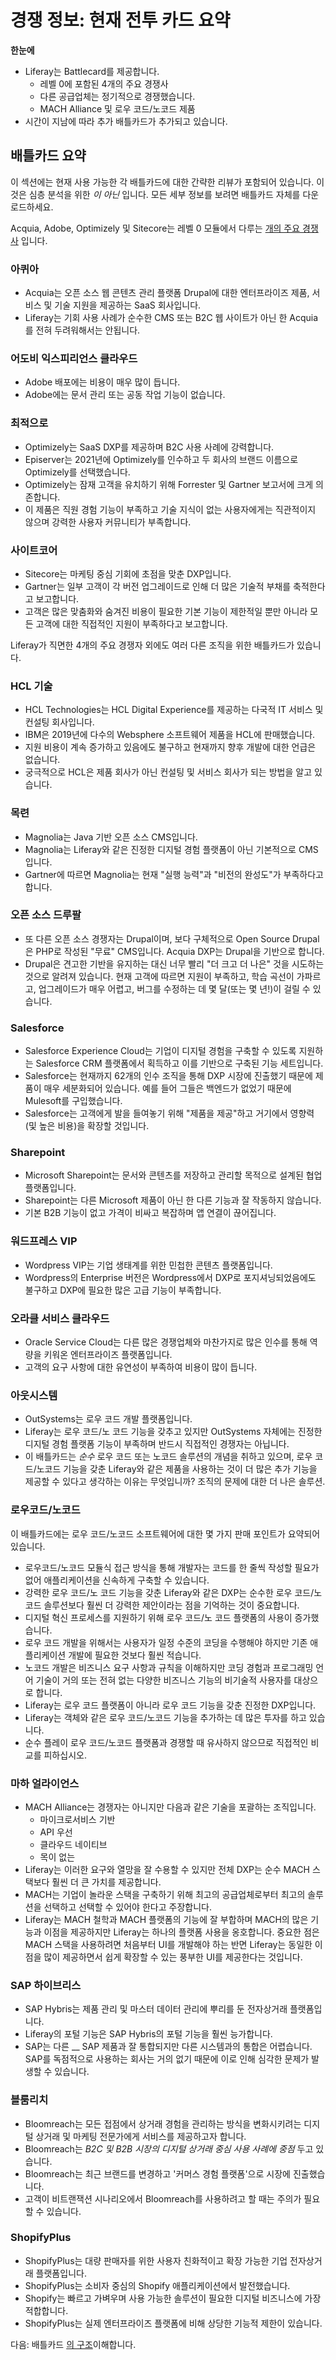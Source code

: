 # 경쟁 정보: 현재 전투 카드 요약

**한눈에**

* Liferay는 Battlecard를 제공합니다.
  * 레벨 0에 포함된 4개의 주요 경쟁사
  * 다른 공급업체는 정기적으로 경쟁했습니다.
  * MACH Alliance 및 로우 코드/노코드 제품
* 시간이 지남에 따라 추가 배틀카드가 추가되고 있습니다.

## 배틀카드 요약

이 섹션에는 현재 사용 가능한 각 배틀카드에 대한 간략한 리뷰가 포함되어 있습니다. 이것은 심층 분석을 위한 _이 아닌_ 입니다. 모든 세부 정보를 보려면 배틀카드 자체를 다운로드하세요.

Acquia, Adobe, Optimizely 및 Sitecore는 레벨 0 모듈에서 다루는 [개의 주요 경쟁사](../../level-0/main-competitors-faced-by-liferay.md) 입니다.

### 아퀴아

* Acquia는 오픈 소스 웹 콘텐츠 관리 플랫폼 Drupal에 대한 엔터프라이즈 제품, 서비스 및 기술 지원을 제공하는 SaaS 회사입니다.
* Liferay는 기회 사용 사례가 순수한 CMS 또는 B2C 웹 사이트가 아닌 한 Acquia를 전혀 두려워해서는 안됩니다.

### 어도비 익스피리언스 클라우드

* Adobe 배포에는 비용이 매우 많이 듭니다.
* Adobe에는 문서 관리 또는 공동 작업 기능이 없습니다.

### 최적으로

* Optimizely는 SaaS DXP를 제공하며 B2C 사용 사례에 강력합니다.
* Episerver는 2021년에 Optimizely를 인수하고 두 회사의 브랜드 이름으로 Optimizely를 선택했습니다.
* Optimizely는 잠재 고객을 유치하기 위해 Forrester 및 Gartner 보고서에 크게 의존합니다.
* 이 제품은 직원 경험 기능이 부족하고 기술 지식이 없는 사용자에게는 직관적이지 않으며 강력한 사용자 커뮤니티가 부족합니다.

### 사이트코어

* Sitecore는 마케팅 중심 기회에 초점을 맞춘 DXP입니다.
* Gartner는 일부 고객이 각 버전 업그레이드로 인해 더 많은 기술적 부채를 축적한다고 보고합니다.
* 고객은 많은 맞춤화와 숨겨진 비용이 필요한 기본 기능이 제한적일 뿐만 아니라 모든 고객에 대한 직접적인 지원이 부족하다고 보고합니다.

Liferay가 직면한 4개의 주요 경쟁자 외에도 여러 다른 조직을 위한 배틀카드가 있습니다.

### HCL 기술

* HCL Technologies는 HCL Digital Experience를 제공하는 다국적 IT 서비스 및 컨설팅 회사입니다.
* IBM은 2019년에 다수의 Websphere 소프트웨어 제품을 HCL에 판매했습니다.
* 지원 비용이 계속 증가하고 있음에도 불구하고 현재까지 향후 개발에 대한 언급은 없습니다.
* 궁극적으로 HCL은 제품 회사가 아닌 컨설팅 및 서비스 회사가 되는 방법을 알고 있습니다.

### 목련

* Magnolia는 Java 기반 오픈 소스 CMS입니다.
* Magnolia는 Liferay와 같은 진정한 디지털 경험 플랫폼이 아닌 기본적으로 CMS입니다.
* Gartner에 따르면 Magnolia는 현재 "실행 능력"과 "비전의 완성도"가 부족하다고 합니다.

### 오픈 소스 드루팔

* 또 다른 오픈 소스 경쟁자는 Drupal이며, 보다 구체적으로 Open Source Drupal은 PHP로 작성된 "무료" CMS입니다. Acquia DXP는 Drupal을 기반으로 합니다.
* Drupal은 견고한 기반을 유지하는 대신 너무 빨리 "더 크고 더 나은" 것을 시도하는 것으로 알려져 있습니다. 현재 고객에 따르면 지원이 부족하고, 학습 곡선이 가파르고, 업그레이드가 매우 어렵고, 버그를 수정하는 데 몇 달(또는 몇 년!)이 걸릴 수 있습니다.

### Salesforce

* Salesforce Experience Cloud는 기업이 디지털 경험을 구축할 수 있도록 지원하는 Salesforce CRM 플랫폼에서 획득하고 이를 기반으로 구축된 기능 세트입니다.
* Salesforce는 현재까지 62개의 인수 조직을 통해 DXP 시장에 진출했기 때문에 제품이 매우 세분화되어 있습니다. 예를 들어 그들은 백엔드가 없었기 때문에 Mulesoft를 구입했습니다.
* Salesforce는 고객에게 발을 들여놓기 위해 "제품을 제공"하고 거기에서 영향력(및 높은 비용)을 확장할 것입니다.

### Sharepoint

* Microsoft Sharepoint는 문서와 콘텐츠를 저장하고 관리할 목적으로 설계된 협업 플랫폼입니다.
* Sharepoint는 다른 Microsoft 제품이 아닌 한 다른 기능과 잘 작동하지 않습니다.
* 기본 B2B 기능이 없고 가격이 비싸고 복잡하며 앱 연결이 끊어집니다.

### 워드프레스 VIP

* Wordpress VIP는 기업 생태계를 위한 민첩한 콘텐츠 플랫폼입니다.
* Wordpress의 Enterprise 버전은 Wordpress에서 DXP로 포지셔닝되었음에도 불구하고 DXP에 필요한 많은 고급 기능이 부족합니다.

### 오라클 서비스 클라우드

* Oracle Service Cloud는 다른 많은 경쟁업체와 마찬가지로 많은 인수를 통해 역량을 키워온 엔터프라이즈 플랫폼입니다.
* 고객의 요구 사항에 대한 유연성이 부족하여 비용이 많이 듭니다.

### 아웃시스템

* OutSystems는 로우 코드 개발 플랫폼입니다.
* Liferay는 로우 코드/노 코드 기능을 갖추고 있지만 OutSystems 자체에는 진정한 디지털 경험 플랫폼 기능이 부족하며 반드시 직접적인 경쟁자는 아닙니다.
* 이 배틀카드는 _순수_ 로우 코드 또는 노코드 솔루션의 개념을 취하고 있으며, 로우 코드/노코드 기능을 갖춘 Liferay와 같은 제품을 사용하는 것이 더 많은 추가 기능을 제공할 수 있다고 생각하는 이유는 무엇입니까? 조직의 문제에 대한 더 나은 솔루션.

### 로우코드/노코드

이 배틀카드에는 로우 코드/노코드 소프트웨어에 대한 몇 가지 판매 포인트가 요약되어 있습니다.

* 로우코드/노코드 모듈식 접근 방식을 통해 개발자는 코드를 한 줄씩 작성할 필요가 없어 애플리케이션을 신속하게 구축할 수 있습니다.
* 강력한 로우 코드/노 코드 기능을 갖춘 Liferay와 같은 DXP는 순수한 로우 코드/노 코드 솔루션보다 훨씬 더 강력한 제안이라는 점을 기억하는 것이 중요합니다.
* 디지털 혁신 프로세스를 지원하기 위해 로우 코드/노 코드 플랫폼의 사용이 증가했습니다.
* 로우 코드 개발을 위해서는 사용자가 일정 수준의 코딩을 수행해야 하지만 기존 애플리케이션 개발에 필요한 것보다 훨씬 적습니다.
* 노코드 개발은 비즈니스 요구 사항과 규칙을 이해하지만 코딩 경험과 프로그래밍 언어 기술이 거의 또는 전혀 없는 다양한 비즈니스 기능의 비기술적 사용자를 대상으로 합니다.
* Liferay는 로우 코드 플랫폼이 아니라 로우 코드 기능을 갖춘 진정한 DXP입니다.
* Liferay는 객체와 같은 로우 코드/노코드 기능을 추가하는 데 많은 투자를 하고 있습니다.
* 순수 플레이 로우 코드/노코드 플랫폼과 경쟁할 때 유사하지 않으므로 직접적인 비교를 피하십시오.

### 마하 얼라이언스

* MACH Alliance는 경쟁자는 아니지만 다음과 같은 기술을 포괄하는 조직입니다.
  * 마이크로서비스 기반
  * API 우선
  * 클라우드 네이티브
  * 목이 없는
* Liferay는 이러한 요구와 열망을 잘 수용할 수 있지만 전체 DXP는 순수 MACH 스택보다 훨씬 더 큰 가치를 제공합니다.
* MACH는 기업이 놀라운 스택을 구축하기 위해 최고의 공급업체로부터 최고의 솔루션을 선택하고 선택할 수 있어야 한다고 주장합니다.
* Liferay는 MACH 철학과 MACH 플랫폼의 기능에 잘 부합하며 MACH의 많은 기능과 이점을 제공하지만 Liferay는 하나의 플랫폼 사용을 옹호합니다. 중요한 점은 MACH 스택을 사용하려면 처음부터 UI를 개발해야 하는 반면 Liferay는 동일한 이점을 많이 제공하면서 쉽게 확장할 수 있는 풍부한 UI를 제공한다는 것입니다.

### SAP 하이브리스

* SAP Hybris는 제품 관리 및 마스터 데이터 관리에 뿌리를 둔 전자상거래 플랫폼입니다.
* Liferay의 포털 기능은 SAP Hybris의 포털 기능을 훨씬 능가합니다.
* SAP는 다른 __ SAP 제품과 잘 통합되지만 다른 시스템과의 통합은 어렵습니다.  SAP를 독점적으로 사용하는 회사는 거의 없기 때문에 이로 인해 심각한 문제가 발생할 수 있습니다.

### 블룸리치

* Bloomreach는 모든 접점에서 상거래 경험을 관리하는 방식을 변화시키려는 디지털 상거래 및 마케팅 전문가에게 서비스를 제공하고자 합니다.
* Bloomreach는 _B2C 및 B2B 시장의 디지털 상거래 중심 사용 사례에 중점_ 두고 있습니다.
* Bloomreach는 최근 브랜드를 변경하고 '커머스 경험 플랫폼'으로 시장에 진출했습니다.
* 고객이 비트랜잭션 시나리오에서 Bloomreach를 사용하려고 할 때는 주의가 필요할 수 있습니다.

### ShopifyPlus

* ShopifyPlus는 대량 판매자를 위한 사용자 친화적이고 확장 가능한 기업 전자상거래 플랫폼입니다.
* ShopifyPlus는 소비자 중심의 Shopify 애플리케이션에서 발전했습니다.
* Shopify는 빠르고 가벼우며 사용 가능한 솔루션이 필요한 디지털 비즈니스에 가장 적합합니다.
* ShopifyPlus는 실제 엔터프라이즈 플랫폼에 비해 상당한 기능적 제한이 있습니다.

다음: 배틀카드 [의 구조](./battlecard-format.md)이해합니다.
